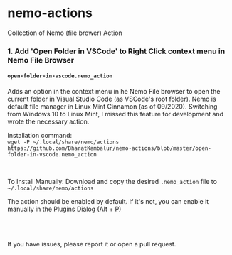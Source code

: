 # nemo-actions
Collection of Nemo (file brower) Action


### 1. Add 'Open Folder in VSCode' to Right Click context menu in Nemo File Browser

#### `open-folder-in-vscode.nemo_action`
Adds an option in the context menu in he Nemo File browser to open the current folder in Visual Studio Code (as VSCode's root folder).
Nemo is default file manager in Linux Mint Cinnamon (as of 09/2020). Switching from Windows 10 to Linux Mint, I missed this feature for development and wrote the necessary action.

Installation command:
<br />
`wget -P ~/.local/share/nemo/actions https://github.com/BharatKambalur/nemo-actions/blob/master/open-folder-in-vscode.nemo_action`

<br />

To Install Manually:
Download and copy the desired `.nemo_action` file to `~/.local/share/nemo/actions`

The action should be enabled by default. If it's not, you can enable it manually in the Plugins Dialog (Alt + P)

<br />
<br />

If you have issues, please report it or open a pull request.
